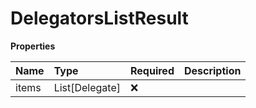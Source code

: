 # DelegatorsListResult

**Properties**

| Name  | Type           | Required | Description |
| :---- | :------------- | :------- | :---------- |
| items | List[Delegate] | ❌       |             |

<!-- This file was generated by liblab | https://liblab.com/ -->
